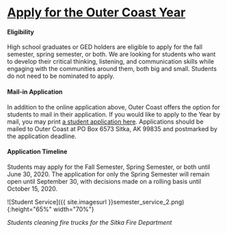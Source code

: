 # [Apply for the Outer Coast Year](https://fs29.formsite.com/Gd7elL/1rgug3ug6t/index.html)

#### Eligibility

High school graduates or GED holders are eligible to apply for the fall semester, spring semester, or both. We are looking for students who want to develop their critical thinking, listening, and communication skills while engaging with the communities around them, both big and small. Students do not need to be nominated to apply. 

#### Mail-in Application

In addition to the online application above, Outer Coast offers the option for students to mail in their application. If you would like to apply to the Year by mail, you may print [a student application here](https://drive.google.com/file/d/1rWE8F6JuFHVH9Zik0gQ5BtSgMvO_jmfx/view?usp=sharing). Applications should be mailed to Outer Coast at PO Box 6573 Sitka, AK 99835 and postmarked by the application deadline.

#### Application Timeline

Students may apply for the Fall Semester, Spring Semester, or both until June 30, 2020. The application for only the Spring Semester will remain open until September 30, with decisions made on a rolling basis until October 15, 2020.

<!-- This inserts the image -->
![Student Service]({{ site.imagesurl }}semester_service_2.png){:height="65%" width="70%"}

_Students cleaning fire trucks for the Sitka Fire Department_
